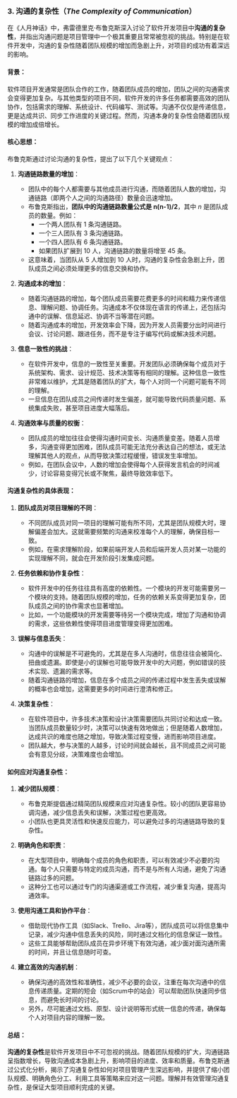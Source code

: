 ### 3. **沟通的复杂性**（*The Complexity of Communication*）

在《人月神话》中，弗雷德里克·布鲁克斯深入讨论了软件开发项目中**沟通的复杂性**，并指出沟通问题是项目管理中一个极其重要且常常被忽视的挑战。特别是在软件开发中，沟通的复杂性随着团队规模的增加而急剧上升，对项目的成功有着深远的影响。

#### 背景：
软件项目开发通常是团队合作的工作，随着团队成员的增加，团队之间的沟通需求会变得更加复杂。与其他类型的项目不同，软件开发的许多任务都需要高效的团队协作，包括需求的理解、系统设计、代码编写、测试等。沟通不仅仅是传递信息，更是达成共识、同步工作进度的关键过程。然而，沟通本身的复杂性会随着团队规模的增加成倍增长。

#### 核心思想：
布鲁克斯通过讨论沟通的复杂性，提出了以下几个关键观点：

1. **沟通链路数量的增加**：
   - 团队中的每个人都需要与其他成员进行沟通，而随着团队人数的增加，沟通链路（即两个人之间的沟通路径）数量会迅速增加。
   - 布鲁克斯指出，**团队中的沟通链路数量公式是 n(n-1)/2**，其中 *n* 是团队成员的数量。例如：
     - 一个两人团队有 1 条沟通链路。
     - 一个三人团队有 3 条沟通链路。
     - 一个四人团队有 6 条沟通链路。
     - 如果团队扩展到 10 人，沟通链路的数量将增至 45 条。
   - 这意味着，当团队从 5 人增加到 10 人时，沟通的复杂性会急剧上升，团队成员之间必须处理更多的信息交换和协作。

2. **沟通成本的增加**：
   - 随着沟通链路的增加，每个团队成员需要花费更多的时间和精力来传递信息、理解问题、协调任务。沟通成本不仅体现在语言的传递上，还包括沟通中的误解、信息延迟、协调不当等潜在问题。
   - 随着沟通成本的增加，开发效率会下降，因为开发人员需要分出时间进行会议、讨论问题、跟进任务，而不是专注于编写代码或解决技术问题。

3. **信息一致性的挑战**：
   - 在软件开发中，信息的一致性至关重要。开发团队必须确保每个成员对于系统架构、需求、设计规范、技术决策等有相同的理解。这种信息一致性非常难以维护，尤其是随着团队的扩大，每个人对同一个问题可能有不同的理解。
   - 一旦信息在团队成员之间传递时发生偏差，就可能导致代码质量问题、系统集成失败，甚至项目进度大幅落后。

4. **沟通效率与质量的权衡**：
   - 团队成员的增加往往会使得沟通时间变长、沟通质量变差。随着人员增多，沟通变得更加困难，团队成员可能无法充分表达自己的想法，或无法理解其他人的观点，从而导致决策过程缓慢，错误发生率增加。
   - 例如，在团队会议中，人数的增加会使得每个人获得发言机会的时间减少，讨论容易变得冗长或不聚焦，最终导致效率低下。

#### 沟通复杂性的具体表现：

1. **团队成员对项目理解的不同**：
   - 不同团队成员对同一项目的理解可能有所不同，尤其是团队规模大时，理解偏差会加大。这就需要频繁的沟通来校准每个人的理解，确保目标一致。
   - 例如，在需求理解阶段，如果前端开发人员和后端开发人员对某一功能的实现理解不同，就会在开发阶段引发集成问题。

2. **任务依赖和协作复杂性**：
   - 软件开发中的任务往往具有高度的依赖性。一个模块的开发可能需要另一个模块的支持。随着团队规模的增加，任务的依赖关系变得更加复杂，团队成员之间的协作需求也显著增加。
   - 比如，一个功能模块的开发需要等待另一个模块完成，增加了沟通和协调的需求，这些依赖性使得项目进度管理变得更加困难。

3. **误解与信息丢失**：
   - 沟通中的误解是不可避免的，尤其是在多人沟通时，信息往往会被简化、扭曲或遗漏。即使是小的误解也可能导致开发中的大问题，例如错误的技术实现、遗漏的需求等。
   - 随着沟通链路的增加，信息在多个成员之间的传递过程中发生丢失或误解的概率也会增加，这需要更多的时间进行澄清和修正。

4. **决策复杂性**：
   - 在软件项目中，许多技术决策和设计决策需要团队共同讨论和达成一致。当团队成员数量较少时，决策可以快速有效地做出；但是随着人数增加，达成共识的难度也随之增加，导致决策过程变慢，进而影响项目进度。
   - 团队越大，参与决策的人越多，讨论时间就会越长，且不同成员之间可能会有意见分歧，决策难度也会增加。

#### 如何应对沟通复杂性：

1. **减少团队规模**：
   - 布鲁克斯提倡通过精简团队规模来应对沟通复杂性。较小的团队更容易协调沟通，减少信息丢失和误解，决策过程也更高效。
   - 小团队也更具灵活性和快速反应能力，可以避免过多的沟通链路导致的复杂性。

2. **明确角色和职责**：
   - 在大型项目中，明确每个成员的角色和职责，可以有效减少不必要的沟通。每个人只需要与特定的成员沟通，而不是与所有人沟通，避免了沟通链路过多的问题。
   - 这种分工也可以通过专门的沟通渠道或工作流程，减少重复沟通，提高沟通效率。

3. **使用沟通工具和协作平台**：
   - 借助现代协作工具（如Slack、Trello、Jira等），团队成员可以将信息集中记录，减少沟通中信息丢失的风险，同时通过文档化的信息保证一致性。
   - 这些工具能够帮助团队成员在异步环境下有效沟通，减少面对面沟通所需的时间，并且让信息随时可查。

4. **建立高效的沟通机制**：
   - 确保沟通的高效性和准确性，减少不必要的会议，注重在每次沟通中的信息传递质量。定期的短会（如Scrum中的站会）可以帮助团队快速同步信息，而避免长时间的讨论。
   - 另外，尽可能通过文档、原型、设计说明等形式统一信息的传递，确保每个人对项目内容的理解一致。

#### 总结：
**沟通的复杂性**是软件开发项目中不可忽视的挑战。随着团队规模的扩大，沟通链路呈指数增长，导致沟通成本急剧上升，影响项目的进度、效率和质量。布鲁克斯通过公式化分析，揭示了沟通复杂性如何对项目管理产生深远影响，并提供了缩小团队规模、明确角色分工、利用工具等策略来应对这一问题。理解并有效管理沟通复杂性，是保证大型项目顺利完成的关键。